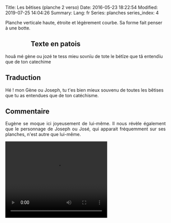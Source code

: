 Title: Les bêtises (planche 2 verso)
Date: 2016-05-23 18:22:54
Modified: 2019-07-25 14:04:26
Summary: 
Lang: fr
Series: planches
series_index: 4

Planche  verticale haute, étroite et légèrement courbe. Sa forme fait penser à une botte.



<figure class="image-block" style="float: left;">
  <img alt="" src="{static}/images/planche_2_verso.png">
  <figcaption style="max-width: 191px"></figcaption>
</figure>

## Texte en patois
houâ mé gène ou jozé te tess mieu sovnïu de tote le bétïze que tâ entendïu que de ton  catechime


## Traduction
Hé ! mon Gène ou Joseph, tu t'es bien mieux souvenu de toutes les bêtises que tu as entendues que de ton catéchisme.

## Commentaire
<p style=text-align:justify;">Eugène se moque ici joyeusement de lui-même. Il nous révèle également que le personnage de Joseph ou José, qui apparait fréquemment sur ses planches, n'est autre que lui-même.</p>


<video width="320" height="240" controls>
  <source src="https://d1njpgd0ygatdn.cloudfront.net/video_2bis-2.mp4" type="video/mp4">
</video>
